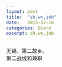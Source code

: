 ```yaml
---
layout: post
title:  "sh,wx,job"
date:   2015-12-16
categories: Diary
excerpt: sh,wx,job
---
```

无锡，第二故乡。
<br>
第二战线和兼职<br>

